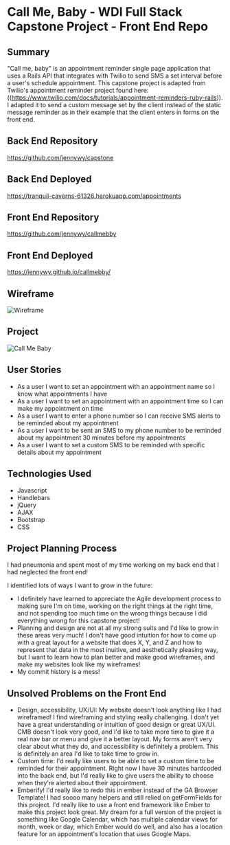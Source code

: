 <h1>Call Me, Baby - WDI Full Stack Capstone Project - Front End Repo </h1>

## Summary
"Call me, baby" is an appointment reminder single page application that uses a Rails API that integrates with Twilio to send SMS a set interval before a user's schedule appointment. This capstone project is adapted from Twilio's appointment reminder project found here: ((https://www.twilio.com/docs/tutorials/appointment-reminders-ruby-rails)). I adapted it to send a custom message set by the client instead of the static message reminder as in their example that the client enters in forms on the front end.

## Back End Repository
https://github.com/jennywy/capstone

## Back End Deployed
https://tranquil-caverns-61326.herokuapp.com/appointments

## Front End Repository
https://github.com/jennywy/callmebby

## Front End Deployed
https://jennywy.github.io/callmebby/

## Wireframe
![Wireframe](https://wireframe.cc/oekaUJ)

## Project
![Call Me Baby](https://i.imgur.com/o6aMh3r.png)

## User Stories
- As a user I want to set an appointment with an appointment name so I know what appointments I have
- As a user I want to set an appointment with an appointment time so I can make my appointment on time
- As a user I want to enter a phone number so I can receive SMS alerts to be reminded about my appointment
- As a user I want to be sent an SMS to my phone number to be reminded about my appointment 30 minutes before my appointments
- As a user I want to set a custom SMS to be reminded with specific details about my appointment

## Technologies Used
- Javascript
- Handlebars
- jQuery
- AJAX
- Bootstrap
- CSS

## Project Planning Process
I had pneumonia and spent most of my time working on my back end that I had neglected the front end!

I identified lots of ways I want to grow in the future:
- I definitely have learned to appreciate the Agile development process to making sure I'm on time, working on the right things at the right time, and not spending too much time on the wrong things because I did everything wrong for this capstone project!
- Planning and design are not at all my strong suits and I'd like to grow in these areas very much! I don't have good intuition for how to come up with a great layout for a website that does X, Y, and Z and how to represent that data in the most inuitive, and aesthetically pleasing way, but I want to learn how to plan better and make good wireframes, and make my websites look like my wireframes!
- My commit history is a mess!

## Unsolved Problems on the Front End
- Design, accessibility, UX/UI: My website doesn't look anything like I had wireframed! I find wireframing and styling really challenging. I don't yet have a great understanding or intuition of good design or great UX/UI. CMB doesn't look very good, and I'd like to take more time to give it a real nav bar or menu and give it a better layout. My forms aren't very clear about what they do, and accessibility is definitely a problem. This is definitely an area I'd like to take time to grow in.
- Custom time: I'd really like users to be able to set a custom time to be reminded for their appointment. Right now I have 30 minutes hardcoded into the back end, but I'd really like to give users the ability to choose when they're alerted about their appointment.
- Emberify! I'd really like to redo this in ember instead of the GA Browser Template! I had soooo many helpers and still relied on getFormFields for this project. I'd really like to use a front end framework like Ember to make this project look great. My dream for a full version of the project is something like Google Calendar, which has multiple calendar views for month, week or day, which Ember would do well, and also has a location feature for an appointment's location that uses Google Maps.
